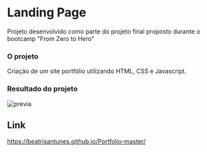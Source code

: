 <h1> Landing Page </h1>

Projeto desenvolvido como parte do projeto final proposto durante o bootcamp "From Zero to Hero"

### O projeto

Criação de um site portfólio utilizando HTML, CSS e Javascript.

### Resultado do projeto

![previa](https://user-images.githubusercontent.com/79115923/204134604-4b77da43-c455-4013-b7a1-221aa32e4ba4.gif)

## Link
https://beatrisantunes.github.io/Portfolio-master/
